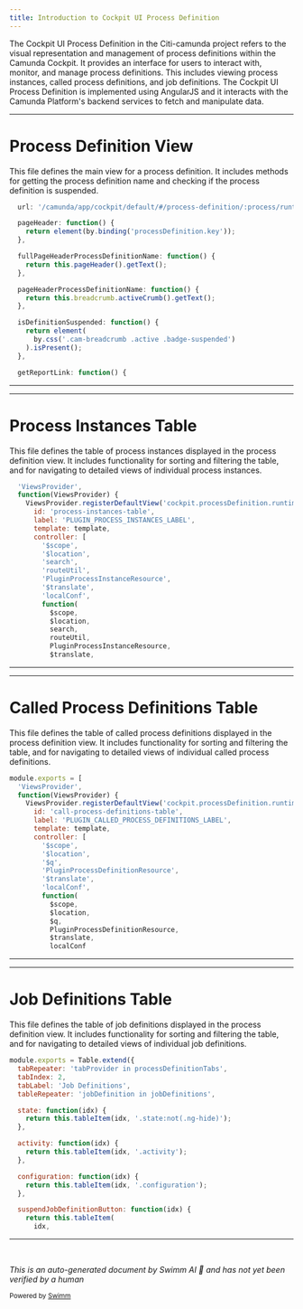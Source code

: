 ```yaml
---
title: Introduction to Cockpit UI Process Definition
---
```

The Cockpit UI Process Definition in the Citi-camunda project refers to the visual representation and management of process definitions within the Camunda Cockpit. It provides an interface for users to interact with, monitor, and manage process definitions. This includes viewing process instances, called process definitions, and job definitions. The Cockpit UI Process Definition is implemented using AngularJS and it interacts with the Camunda Platform's backend services to fetch and manipulate data.

<SwmSnippet path="/webapps/frontend/ui/cockpit/tests/pages/process-definition/definition-view.js" line="23">

---

# Process Definition View

This file defines the main view for a process definition. It includes methods for getting the process definition name and checking if the process definition is suspended.

```javascript
  url: '/camunda/app/cockpit/default/#/process-definition/:process/runtime',

  pageHeader: function() {
    return element(by.binding('processDefinition.key'));
  },

  fullPageHeaderProcessDefinitionName: function() {
    return this.pageHeader().getText();
  },

  pageHeaderProcessDefinitionName: function() {
    return this.breadcrumb.activeCrumb().getText();
  },

  isDefinitionSuspended: function() {
    return element(
      by.css('.cam-breadcrumb .active .badge-suspended')
    ).isPresent();
  },

  getReportLink: function() {
```

---

</SwmSnippet>

<SwmSnippet path="/webapps/frontend/ui/cockpit/plugins/base/app/views/processDefinition/processInstanceTable.js" line="30">

---

# Process Instances Table

This file defines the table of process instances displayed in the process definition view. It includes functionality for sorting and filtering the table, and for navigating to detailed views of individual process instances.

```javascript
  'ViewsProvider',
  function(ViewsProvider) {
    ViewsProvider.registerDefaultView('cockpit.processDefinition.runtime.tab', {
      id: 'process-instances-table',
      label: 'PLUGIN_PROCESS_INSTANCES_LABEL',
      template: template,
      controller: [
        '$scope',
        '$location',
        'search',
        'routeUtil',
        'PluginProcessInstanceResource',
        '$translate',
        'localConf',
        function(
          $scope,
          $location,
          search,
          routeUtil,
          PluginProcessInstanceResource,
          $translate,
```

---

</SwmSnippet>

<SwmSnippet path="/webapps/frontend/ui/cockpit/plugins/base/app/views/processDefinition/calledProcessDefinitionTable.js" line="25">

---

# Called Process Definitions Table

This file defines the table of called process definitions displayed in the process definition view. It includes functionality for sorting and filtering the table, and for navigating to detailed views of individual called process definitions.

```javascript
module.exports = [
  'ViewsProvider',
  function(ViewsProvider) {
    ViewsProvider.registerDefaultView('cockpit.processDefinition.runtime.tab', {
      id: 'call-process-definitions-table',
      label: 'PLUGIN_CALLED_PROCESS_DEFINITIONS_LABEL',
      template: template,
      controller: [
        '$scope',
        '$location',
        '$q',
        'PluginProcessDefinitionResource',
        '$translate',
        'localConf',
        function(
          $scope,
          $location,
          $q,
          PluginProcessDefinitionResource,
          $translate,
          localConf
```

---

</SwmSnippet>

<SwmSnippet path="/webapps/frontend/ui/cockpit/tests/pages/process-definition/tabs/job-definitions-tab.js" line="22">

---

# Job Definitions Table

This file defines the table of job definitions displayed in the process definition view. It includes functionality for sorting and filtering the table, and for navigating to detailed views of individual job definitions.

```javascript
module.exports = Table.extend({
  tabRepeater: 'tabProvider in processDefinitionTabs',
  tabIndex: 2,
  tabLabel: 'Job Definitions',
  tableRepeater: 'jobDefinition in jobDefinitions',

  state: function(idx) {
    return this.tableItem(idx, '.state:not(.ng-hide)');
  },

  activity: function(idx) {
    return this.tableItem(idx, '.activity');
  },

  configuration: function(idx) {
    return this.tableItem(idx, '.configuration');
  },

  suspendJobDefinitionButton: function(idx) {
    return this.tableItem(
      idx,
```

---

</SwmSnippet>

&nbsp;

*This is an auto-generated document by Swimm AI 🌊 and has not yet been verified by a human*

<SwmMeta version="3.0.0" repo-id="Z2l0aHViJTNBJTNBQ2l0aS1jYW11bmRhJTNBJTNBZ2lsYWRuYXZvdA==" repo-name="Citi-camunda" doc-type="overview"><sup>Powered by [Swimm](/)</sup></SwmMeta>
